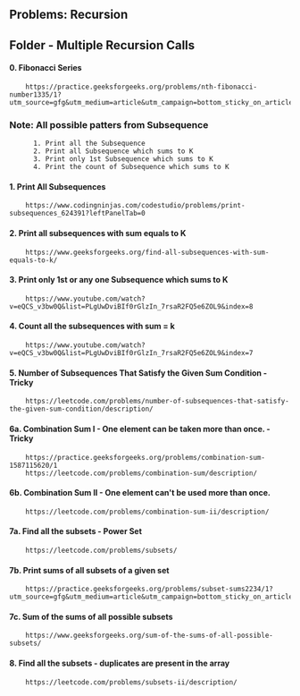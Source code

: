 ## Problems: Recursion

## Folder - Multiple Recursion Calls
#### 0. Fibonacci Series
        https://practice.geeksforgeeks.org/problems/nth-fibonacci-number1335/1?utm_source=gfg&utm_medium=article&utm_campaign=bottom_sticky_on_article

### Note: All possible patters from Subsequence
          1. Print all the Subsequence
          2. Print all Subsequence which sums to K
          3. Print only 1st Subsequence which sums to K
          4. Print the count of Subsequence which sums to K
          
#### 1. Print All Subsequences
        https://www.codingninjas.com/codestudio/problems/print-subsequences_624391?leftPanelTab=0
        
#### 2. Print all subsequences with sum equals to K
        https://www.geeksforgeeks.org/find-all-subsequences-with-sum-equals-to-k/  
        
#### 3. Print only 1st or any one Subsequence which sums to K
        https://www.youtube.com/watch?v=eQCS_v3bw0Q&list=PLgUwDviBIf0rGlzIn_7rsaR2FQ5e6ZOL9&index=8

#### 4. Count all the subsequences with sum = k
        https://www.youtube.com/watch?v=eQCS_v3bw0Q&list=PLgUwDviBIf0rGlzIn_7rsaR2FQ5e6ZOL9&index=7        
        
#### 5. Number of Subsequences That Satisfy the Given Sum Condition - Tricky
        https://leetcode.com/problems/number-of-subsequences-that-satisfy-the-given-sum-condition/description/    
        
#### 6a. Combination Sum I - One element can be taken more than once. - Tricky
        https://practice.geeksforgeeks.org/problems/combination-sum-1587115620/1
        https://leetcode.com/problems/combination-sum/description/
        
#### 6b. Combination Sum II - One element can't be used more than once.
        https://leetcode.com/problems/combination-sum-ii/description/

#### 7a. Find all the subsets - Power Set
        https://leetcode.com/problems/subsets/
        
#### 7b. Print sums of all subsets of a given set
        https://practice.geeksforgeeks.org/problems/subset-sums2234/1?utm_source=gfg&utm_medium=article&utm_campaign=bottom_sticky_on_article
        
#### 7c. Sum of the sums of all possible subsets
        https://www.geeksforgeeks.org/sum-of-the-sums-of-all-possible-subsets/        
        
#### 8. Find all the subsets - duplicates are present in the array
        https://leetcode.com/problems/subsets-ii/description/
        
